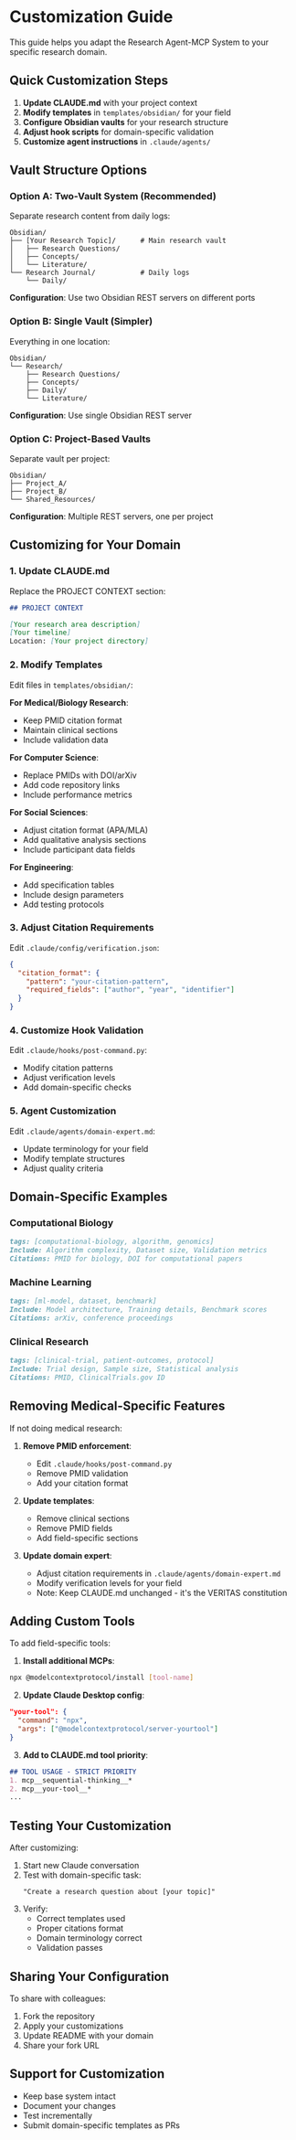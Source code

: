 # Customization Guide

This guide helps you adapt the Research Agent-MCP System to your specific research domain.

## Quick Customization Steps

1. **Update CLAUDE.md** with your project context
2. **Modify templates** in `templates/obsidian/` for your field
3. **Configure Obsidian vaults** for your research structure
4. **Adjust hook scripts** for domain-specific validation
5. **Customize agent instructions** in `.claude/agents/`

## Vault Structure Options

### Option A: Two-Vault System (Recommended)
Separate research content from daily logs:
```
Obsidian/
├── [Your Research Topic]/      # Main research vault
│   ├── Research Questions/
│   ├── Concepts/
│   └── Literature/
└── Research Journal/           # Daily logs
    └── Daily/
```

**Configuration**: Use two Obsidian REST servers on different ports

### Option B: Single Vault (Simpler)
Everything in one location:
```
Obsidian/
└── Research/
    ├── Research Questions/
    ├── Concepts/
    ├── Daily/
    └── Literature/
```

**Configuration**: Use single Obsidian REST server

### Option C: Project-Based Vaults
Separate vault per project:
```
Obsidian/
├── Project_A/
├── Project_B/
└── Shared_Resources/
```

**Configuration**: Multiple REST servers, one per project

## Customizing for Your Domain

### 1. Update CLAUDE.md

Replace the PROJECT CONTEXT section:
```markdown
## PROJECT CONTEXT

[Your research area description]
[Your timeline]
Location: [Your project directory]
```

### 2. Modify Templates

Edit files in `templates/obsidian/`:

**For Medical/Biology Research**:
- Keep PMID citation format
- Maintain clinical sections
- Include validation data

**For Computer Science**:
- Replace PMIDs with DOI/arXiv
- Add code repository links
- Include performance metrics

**For Social Sciences**:
- Adjust citation format (APA/MLA)
- Add qualitative analysis sections
- Include participant data fields

**For Engineering**:
- Add specification tables
- Include design parameters
- Add testing protocols

### 3. Adjust Citation Requirements

Edit `.claude/config/verification.json`:
```json
{
  "citation_format": {
    "pattern": "your-citation-pattern",
    "required_fields": ["author", "year", "identifier"]
  }
}
```

### 4. Customize Hook Validation

Edit `.claude/hooks/post-command.py`:
- Modify citation patterns
- Adjust verification levels
- Add domain-specific checks

### 5. Agent Customization

Edit `.claude/agents/domain-expert.md`:
- Update terminology for your field
- Modify template structures
- Adjust quality criteria

## Domain-Specific Examples

### Computational Biology
```markdown
tags: [computational-biology, algorithm, genomics]
Include: Algorithm complexity, Dataset size, Validation metrics
Citations: PMID for biology, DOI for computational papers
```

### Machine Learning
```markdown
tags: [ml-model, dataset, benchmark]
Include: Model architecture, Training details, Benchmark scores
Citations: arXiv, conference proceedings
```

### Clinical Research
```markdown
tags: [clinical-trial, patient-outcomes, protocol]
Include: Trial design, Sample size, Statistical analysis
Citations: PMID, ClinicalTrials.gov ID
```

## Removing Medical-Specific Features

If not doing medical research:

1. **Remove PMID enforcement**:
   - Edit `.claude/hooks/post-command.py`
   - Remove PMID validation
   - Add your citation format

2. **Update templates**:
   - Remove clinical sections
   - Remove PMID fields
   - Add field-specific sections

3. **Update domain expert**:
   - Adjust citation requirements in `.claude/agents/domain-expert.md`
   - Modify verification levels for your field
   - Note: Keep CLAUDE.md unchanged - it's the VERITAS constitution

## Adding Custom Tools

To add field-specific tools:

1. **Install additional MCPs**:
```bash
npx @modelcontextprotocol/install [tool-name]
```

2. **Update Claude Desktop config**:
```json
"your-tool": {
  "command": "npx",
  "args": ["@modelcontextprotocol/server-yourtool"]
}
```

3. **Add to CLAUDE.md tool priority**:
```markdown
## TOOL USAGE - STRICT PRIORITY
1. mcp__sequential-thinking__*
2. mcp__your-tool__*
...
```

## Testing Your Customization

After customizing:

1. Start new Claude conversation
2. Test with domain-specific task:
   ```
   "Create a research question about [your topic]"
   ```
3. Verify:
   - Correct templates used
   - Proper citations format
   - Domain terminology correct
   - Validation passes

## Sharing Your Configuration

To share with colleagues:

1. Fork the repository
2. Apply your customizations
3. Update README with your domain
4. Share your fork URL

## Support for Customization

- Keep base system intact
- Document your changes
- Test incrementally
- Submit domain-specific templates as PRs